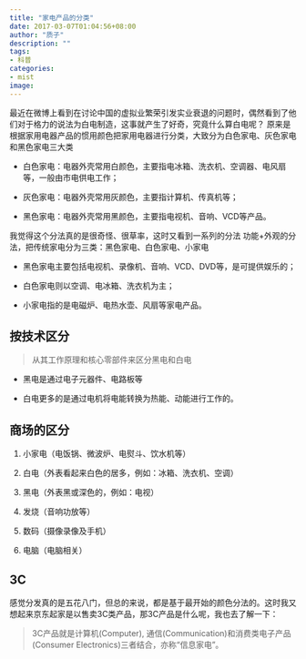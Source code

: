 ```yaml
---
title: "家电产品的分类"
date: 2017-03-07T01:04:56+08:00
author: "质子"
description: ""
tags:
- 科普
categories: 
- mist
image: 
---
```



最近在微博上看到在讨论中国的虚拟业繁荣引发实业衰退的问题时，偶然看到了他们对于格力的说法为白电制造，这事就产生了好奇，究竟什么算白电呢？ 原来是根据家用电器产品的惯用颜色把家用电器进行分类，大致分为白色家电、灰色家电和黑色家电三大类

-   白色家电：电器外壳常用白颜色，主要指电冰箱、洗衣机、空调器、电风扇等，一般由市电供电工作；
    
-   灰色家电：电器外壳常用灰颜色，主要指计算机、传真机等；
    
-   黑色家电：电器外壳常用黑颜色，主要指电视机、音响、VCD等产品。
    

我觉得这个分法真的是很奇怪、很草率，这时又看到一系列的分法 功能+外观的分法，把传统家电分为三类：黑色家电、白色家电、小家电

-   黑色家电主要包括电视机、录像机、音响、VCD、DVD等，是可提供娱乐的；
    
-   白色家电则以空调、电冰箱、洗衣机为主；
    
-   小家电指的是电磁炉、电热水壶、风扇等家电产品。
    

## 按技术区分

> 从其工作原理和核心零部件来区分黑电和白电

-   黑电是通过电子元器件、电路板等
    
-   白电更多的是通过电机将电能转换为热能、动能进行工作的。
    

## 商场的区分

1.  小家电（电饭锅、微波炉、电熨斗、饮水机等）
    
2.  白电（外表看起来白色的居多，例如：冰箱、洗衣机、空调）
    
3.  黑电（外表黑或深色的，例如：电视）
    
4.  发烧（音响功放等）
    
5.  数码（摄像录像及手机）
    
6.  电脑（电脑相关）
    

## 3C

感觉分发真的是五花八门，但总的来说，都是基于最开始的颜色分法的。这时我又想起来京东起家是以售卖3C类产品，那3C产品是什么呢，我也去了解一下：

> 3C产品就是计算机(Computer), 通信(Communication)和消费类电子产品(Consumer Electronics)三者结合，亦称“信息家电”。